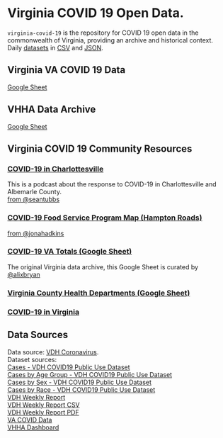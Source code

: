 # Virginia COVID 19 Open Data. 

`virginia-covid-19` is the repository for COVID 19 open data in the commonwealth of Virginia, providing an archive and historical context.  
Daily [datasets](https://github.com/jalbertbowden/virginia-covid-19/tree/master/data) in [CSV](https://github.com/jalbertbowden/virginia-covid-19/tree/master/data/csv) and [JSON](https://github.com/jalbertbowden/virginia-covid-19/tree/master/data/json). 

## Virginia VA COVID 19 Data  
[Google Sheet](https://docs.google.com/spreadsheets/d/1OE224UzFx022XQFYlkXmWyRXy8YBAABE5jDKa7zfJZQ/edit#gid=1363155774)
## VHHA Data Archive  
[Google Sheet](https://docs.google.com/spreadsheets/d/1ahR_kq-oYTCkCeTM3YfoF_mQyGq4JrwRdS7oeIOEWf4/edit#gid=0)

## Virginia COVID 19 Community Resources  
### [COVID-19 in Charlottesville](https://covid-19-in-charlottesville.simplecast.com/)  
This is a podcast about the response to COVID-19 in Charlottesville and Albemarle County.  
[from @seantubbs](https://twitter.com/seantubbs)  
### [COVID-19 Food Service Program Map (Hampton Roads)](https://www.jonahadkins.com/school-meals/)  
[from @jonahadkins](https://twitter.com/jonahadkins)  
### [COVID-19 VA Totals (Google Sheet)](https://docs.google.com/spreadsheets/d/1FgJpfYWxJi3xUhQnqnlGcyIlQ9Q5KmVJP9xLfPQexqg/edit#gid=0)  
The original Virginia data archive, this Google Sheet is curated by [@alixbryan](https://twitter.com/alixbryan)  
### [Virginia County Health Departments (Google Sheet)](https://docs.google.com/spreadsheets/d/1jQ2NgTLsTskAeONCNWNUw23F-xhoqq5bFgSRkJQUPQo/edit?usp=sharing)  
### [COVID-19 in Virginia](https://www.vpap.org/covid-19/) 


## Data Sources  
Data source: [VDH Coronavirus](http://www.vdh.virginia.gov/coronavirus/).  
Dataset sources:  
[Cases - VDH COVID19 Public Use Dataset](http://www.vdh.virginia.gov/content/uploads/sites/182/2020/03/VDH-COVID-19-PublicUseDataset-Cases.csv)  
[Cases by Age Group - VDH COVID19 Public Use Dataset](http://www.vdh.virginia.gov/content/uploads/sites/182/2020/03/VDH-COVID-19-PublicUseDataset-Cases_By-Age-Group.csv)  
[Cases by Sex - VDH COVID19 Public Use Dataset](http://www.vdh.virginia.gov/content/uploads/sites/182/2020/03/VDH-COVID-19-PublicUseDataset-Cases_By-Sex.csv)  
[Cases by Race - VDH COVID19 Public Use Dataset](http://www.vdh.virginia.gov/content/uploads/sites/182/2020/03/VDH-COVID-19-PublicUseDataset-Cases_By-Race.csv)  
[VDH Weekly Report](http://www.vdh.virginia.gov/coronavirus/weekly-report/)  
[VDH Weekly Report CSV](http://www.vdh.virginia.gov/content/uploads/sites/182/2020/04/Long-Data.csv)  
[VDH Weekly Report PDF](http://www.vdh.virginia.gov/content/uploads/sites/182/2020/04/Virginia-Weekly-COVID-19-Activity-Report.pdf)  
[VA COVID Data](https://www.publichealth.va.gov/n-coronavirus/)  
[VHHA Dashboard](https://www.vhha.com/communications/virginia-hospital-covid-19-data-dashboard/)
